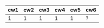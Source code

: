 | cw1 | cw2 | cw3 | cw4 | cw5 | cw6 |
|-----|-----|-----|-----|-----|-----|
|   1 |   1 |   1 |   1 |   1 | ?   |
